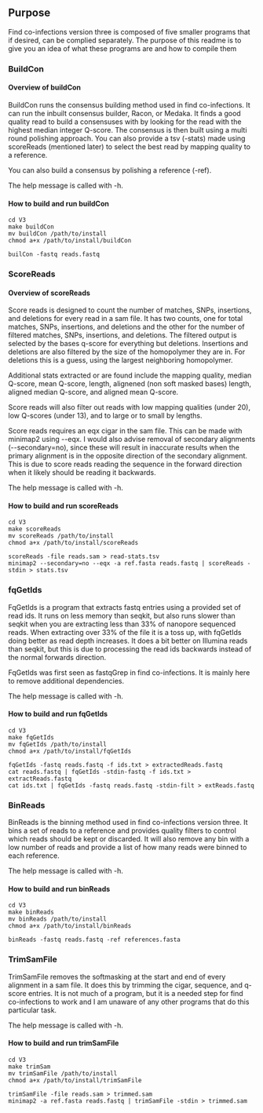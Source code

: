 ## Purpose

Find co-infections version three is composed of five smaller programs
  that if desired, can be complied separately. The purpose of this 
  readme is to give you an idea of what these programs are and how to
  compile them

### BuildCon

#### Overview of buildCon

BuildCon runs the consensus building method used in find co-infections.
  It can run the inbuilt consensus builder, Racon, or Medaka. It finds
  a good quality read to build a consensuses with by looking for the 
  read with the  highest median integer Q-score. The consensus is then
  built using a multi round polishing approach. You can also provide a
  tsv (-stats) made using scoreReads (mentioned later) to select the
  best read by mapping quality to a reference. 

  You can also build a consensus by polishing a reference (-ref).

  The help message is called with -h.

#### How to build and run buildCon

```
cd V3
make buildCon
mv buildCon /path/to/install
chmod a+x /path/to/install/buildCon

builCon -fastq reads.fastq
```

### ScoreReads

#### Overview of scoreReads

Score reads is designed to count the number of matches, SNPs,
  insertions, and deletions for every read in a sam file. It has two
  counts, one for total matches, SNPs, insertions, and deletions and
  the other for the number of filtered matches, SNPs, insertions, and
  deletions. The filtered output is selected by the bases q-score for
  everything but deletions. Insertions and deletions are also filtered
  by the size of the homopolymer they are in. For deletions this is a
  guess, using the largest neighboring homopolymer.

Additional stats extracted or are found include the mapping quality,
  median Q-score, mean Q-score, length, alignened
  (non soft masked bases) length, aligned median Q-score, and
  aligned mean Q-score.

Score reads will also filter out reads with low mapping qualities
  (under 20), low Q-scores (under 13), and to large or to small by
  lengths.

Score reads requires an eqx cigar in the sam file. This can be made
  with minimap2 using --eqx. I would also advise removal of secondary
  alignments (--secondary=no), since these will result in inaccurate
  results when the primary alignment is in the opposite direction of the
  secondary alignment. This is due to score reads reading the sequence
  in the forward direction when it likely should be reading it
  backwards.

The help message is called with -h.

#### How to build and run scoreReads

```
cd V3
make scoreReads
mv scoreReads /path/to/install
chmod a+x /path/to/install/scoreReads

scoreReads -file reads.sam > read-stats.tsv
minimap2 --secondary=no --eqx -a ref.fasta reads.fastq | scoreReads -stdin > stats.tsv
```

### fqGetIds

FqGetIds is a program that extracts fastq entries using a provided set
  of read ids. It runs on less memory than seqkit, but also runs slower
  than seqkit when you are extracting less than 33% of nanopore
  sequenced reads. When extracting over 33% of the file it is a toss up,
  with fqGetIds doing better as read depth increases. It does a bit
  better on Illumina reads than seqkit, but this is due to processing
  the read ids backwards instead of the normal forwards direction.

FqGetIds was first seen as fastqGrep in find co-infections. It is mainly
  here to remove additional dependencies.

The help message is called with -h.

#### How to build and run fqGetIds

```
cd V3
make fqGetIds
mv fqGetIds /path/to/install
chmod a+x /path/to/install/fqGetIds

fqGetIds -fastq reads.fastq -f ids.txt > extractedReads.fastq
cat reads.fastq | fqGetIds -stdin-fastq -f ids.txt > extractReads.fastq
cat ids.txt | fqGetIds -fastq reads.fastq -stdin-filt > extReads.fastq
```

### BinReads

BinReads is the binning method used in find co-infections version three.
  It bins a set of reads to a reference and provides quality filters to
  control which reads should be kept or discarded. It will also remove
  any bin with a low number of reads and provide a list of how many 
  reads were binned to each reference.

The help message is called with -h.

#### How to build and run binReads

```
cd V3
make binReads
mv binReads /path/to/install
chmod a+x /path/to/install/binReads

binReads -fastq reads.fastq -ref references.fasta
```

### TrimSamFile

TrimSamFile removes the softmasking at the start and end of every
  alignment in a sam file. It does this by trimming the cigar, sequence,
  and q-score entries. It is not much of a program, but it is a needed
  step for find co-infections to work and I am unaware of any other
  programs that do this particular task.

The help message is called with -h.

#### How to build and run trimSamFile

```
cd V3
make trimSam
mv trimSamFile /path/to/install
chmod a+x /path/to/install/trimSamFile

trimSamFile -file reads.sam > trimmed.sam
minimap2 -a ref.fasta reads.fastq | trimSamFile -stdin > trimmed.sam
```
